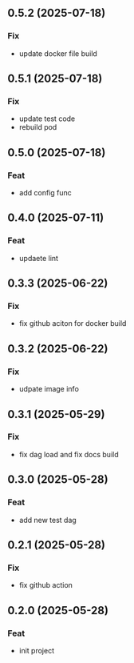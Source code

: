 ## 0.5.2 (2025-07-18)

### Fix

- update docker file build

## 0.5.1 (2025-07-18)

### Fix

- update test code
- rebuild pod

## 0.5.0 (2025-07-18)

### Feat

- add config func

## 0.4.0 (2025-07-11)

### Feat

- updaete lint

## 0.3.3 (2025-06-22)

### Fix

- fix github aciton for docker build

## 0.3.2 (2025-06-22)

### Fix

- udpate image info

## 0.3.1 (2025-05-29)

### Fix

- fix dag load and fix docs build

## 0.3.0 (2025-05-28)

### Feat

- add new test dag

## 0.2.1 (2025-05-28)

### Fix

- fix github action

## 0.2.0 (2025-05-28)

### Feat

- init project
